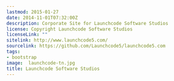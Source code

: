 ```yaml
---
lastmod: 2015-01-27
date: 2014-11-01T07:32:00Z
description: Corporate Site for Launchcode Software Studios
license: Copyright Launchcode Software Studios
licenseLink: ""
sitelink: http://www.launchcode5.com/
sourcelink: https://github.com/Launchcode5/launchcode5.com
tags:
- bootstrap
image:  launchcode-tn.jpg
title: Launchcode Software Studios
---
```


